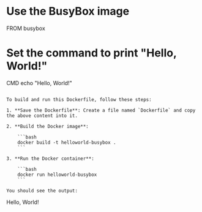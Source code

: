 
# Use the BusyBox image
FROM busybox

# Set the command to print "Hello, World!"
CMD echo "Hello, World!"
```

To build and run this Dockerfile, follow these steps:

1. **Save the Dockerfile**: Create a file named `Dockerfile` and copy the above content into it.

2. **Build the Docker image**:

    ```bash
    docker build -t helloworld-busybox .
    ```

3. **Run the Docker container**:

    ```bash
    docker run helloworld-busybox
    ```

You should see the output:

```
Hello, World!
```
